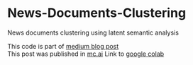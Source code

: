 # News-Documents-Clustering
News documents clustering using latent semantic analysis

This code is part of [medium blog post](https://medium.com/@abhijeet40308/news-documents-clustering-using-python-latent-semantic-analysis-b95c7b68861c)  
This post was published in [mc.ai](https://mc.ai/news-documents-clustering-using-python-latent-semantic-analysis/)
Link to [google colab](https://colab.research.google.com/drive/1tfIWJ-hKIvXr6vagIkaNN1DhLYmE8NUy)
